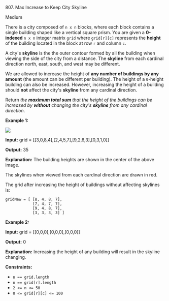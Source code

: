 ﻿807\. Max Increase to Keep City Skyline

Medium

There is a city composed of `n x n` blocks, where each block contains a single building shaped like a vertical square prism. You are given a **0-indexed** `n x n` integer matrix `grid` where `grid[r][c]` represents the **height** of the building located in the block at row `r` and column `c`.

A city's **skyline** is the the outer contour formed by all the building when viewing the side of the city from a distance. The **skyline** from each cardinal direction north, east, south, and west may be different.

We are allowed to increase the height of **any number of buildings by any amount** (the amount can be different per building). The height of a `0`\-height building can also be increased. However, increasing the height of a building should **not** affect the city's **skyline** from any cardinal direction.

Return _the **maximum total sum** that the height of the buildings can be increased by **without** changing the city's **skyline** from any cardinal direction_.

**Example 1:**

![](https://assets.leetcode.com/uploads/2021/06/21/807-ex1.png)

**Input:** grid = [[3,0,8,4],[2,4,5,7],[9,2,6,3],[0,3,1,0]]

**Output:** 35

**Explanation:** The building heights are shown in the center of the above image. 
    
The skylines when viewed from each cardinal direction are drawn in red. 

The grid after increasing the height of buildings without affecting skylines is: 
    
    gridNew = [ [8, 4, 8, 7], 
                [7, 4, 7, 7], 
                [9, 4, 8, 7],  
                [3, 3, 3, 3] ]

**Example 2:**

**Input:** grid = [[0,0,0],[0,0,0],[0,0,0]]

**Output:** 0

**Explanation:** Increasing the height of any building will result in the skyline changing.

**Constraints:**

*   `n == grid.length`
*   `n == grid[r].length`
*   `2 <= n <= 50`
*   `0 <= grid[r][c] <= 100`